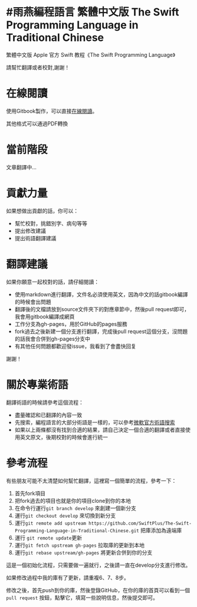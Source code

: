 #雨燕編程語言 繁體中文版
The Swift Programming Language in Traditional Chinese
=====================================================

繁體中文版 Apple 官方 Swift 教程《The Swift Programming Language》

請幫忙翻譯或者校對,謝謝！

# 在線閱讀

使用Gitbook製作，可以直接[在線閱讀](swiftplus.github.io/The-Swift-Programming-Language-in-Traditional-Chinese)。

其他格式可以通過PDF轉換

# 當前階段

文章翻譯中...


# 貢獻力量

如果想做出貢獻的話，你可以：

- 幫忙校對，挑錯別字、病句等等
- 提出修改建議
- 提出術語翻譯建議

# 翻譯建議

如果你願意一起校對的話，請仔細閱讀：

- 使用markdown進行翻譯，文件名必須使用英文，因為中文的話gitbook編譯的時候會出問題
- 翻譯後的文檔請放到source文件夾下的對應章節中，然後pull request即可，我會用gitbook編譯成網頁
- 工作分支為gh-pages，用於GitHub的pages服務
- fork過去之後新建一個分支進行翻譯，完成後pull request這個分支，沒問題的話我會合併到gh-pages分支中
- 有其他任何問題都歡迎發issue，我看到了會盡快回复

謝謝！

# 關於專業術語

翻譯術語的時候請參考這個流程：

- 盡量確認和已翻譯的內容一致
- 先搜索，編程語言的大部分術語是一樣的，可以參考[微軟官方術語搜索](http://www.microsoft.com/Language/zh-hk/Search.aspx)
- 如果以上兩條都沒有找到合適的結果，請自己決定一個合適的翻譯或者直接使用英文原文，後期校對的時候會進行統一

# 參考流程

有些朋友可能不太清楚如何幫忙翻譯，這裡寫一個簡單的流程，參考一下：

1. 首先fork項目
2. 把fork過去的項目也就是你的項目clone到你的本地
3. 在命令行運行`git branch develop` 來創建一個新分支
4. 運行`git checkout develop` 來切換到新分支
5. 運行`git remote add upstream https://github.com/SwiftPlus/The-Swift-Programming-Language-in-Traditional-Chinese.git` 把庫添加為遠端庫
6. 運行 `git remote update`更新
7. 運行`git fetch upstream gh-pages` 拉取庫的更新到本地
8. 運行`git rebase upstream/gh-pages` 將更新合併到你的分支

這是一個初始化流程，只需要做一遍就行，之後請一直在develop分支進行修改。

如果修改過程中我的庫有了更新，請重複6、7、8步。

修改之後，首先push到你的庫，然後登錄GitHub，在你的庫的首頁可以看到一個`pull request` 按鈕，點擊它，填寫一些說明信息，然後提交即可。

